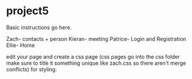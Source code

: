 # project5
Basic instructions go here.

Zach- contacts + person
Kieran- meeting
Patrice- Login and Registration
Ellie- Home

edit your page and create a css page (css pages go into the css folder make sure to title it something unique like zach.css so there aren't merge conflicts) for styling.
